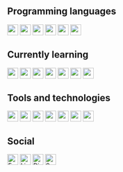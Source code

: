 
## Programming languages
<div>
    <img height="25px" src="https://img.shields.io/badge/Java-ED8B00?style=for-the-badge&logo=java&logoColor=white" />
    <img height="25px" src="https://img.shields.io/badge/C%2B%2B-00599C?style=for-the-badge&logo=c%2B%2B&logoColor=white" />
    <img height="25px" src="https://img.shields.io/badge/HTML5-E34F26?style=for-the-badge&logo=html5&logoColor=white" />
    <img height="25px" src="https://img.shields.io/badge/CSS3-1572B6?style=for-the-badge&logo=css3&logoColor=white" />
    <img height="25px" src="https://img.shields.io/badge/JavaScript-323330?style=for-the-badge&logo=javascript&logoColor=F7DF1E" />
    <img height="25px" src="https://img.shields.io/badge/PHP-777BB4?style=for-the-badge&logo=php&logoColor=white" />

</div>

## Currently learning
<div>
    <img height="25px" src="https://img.shields.io/badge/Go-00ADD8?style=for-the-badge&logo=go&logoColor=white" />
    <img height="25px" src="https://img.shields.io/badge/Spring-6DB33F?style=for-the-badge&logo=spring&logoColor=white" />
    <img height="25px" src="https://img.shields.io/badge/Spring_Boot-F2F4F9?style=for-the-badge&logo=spring-boot" />
    <img height="25px" src="https://img.shields.io/badge/Apache_Kafka-231F20?style=for-the-badge&logo=apache-kafka&logoColor=white" />
    <img height="25px" src="https://img.shields.io/badge/Docker-2CA5E0?style=for-the-badge&logo=docker&logoColor=white" />
    <img height="25px" src="https://img.shields.io/badge/Jenkins-D24939?style=for-the-badge&logo=Jenkins&logoColor=white" />
    <img height="25px" src="https://img.shields.io/badge/Jira-0052CC?style=for-the-badge&logo=Jira&logoColor=white" />
</div>

## Tools and technologies
<div>
    <img height="25px" src="https://img.shields.io/badge/Git-F05032?style=for-the-badge&logo=git&logoColor=white" />
    <img height="25px" src="https://img.shields.io/badge/Junit5-25A162?style=for-the-badge&logo=junit5&logoColor=white" />
    <img height="25px" src="https://img.shields.io/badge/apache_maven-C71A36?style=for-the-badge&logo=apachemaven&logoColor=white" />
    <img height="25px" src="https://img.shields.io/badge/gradle-02303A?style=for-the-badge&logo=gradle&logoColor=white" />
    <img height="25px" src="https://img.shields.io/badge/travis_CI-3EAAAF?style=for-the-badge&logo=travisci&logoColor=white" />
    <img height="25px" src="https://img.shields.io/badge/MySQL-00000F?style=for-the-badge&logo=mysql&logoColor=white" />
    <img height="25px" src="https://img.shields.io/badge/IntelliJIDEA-000000.svg?style=for-the-badge&logo=intellij-idea&logoColor=white" />
</div>

## Social
[<img align="center" alt="Facebook" height="25px" src="https://img.shields.io/badge/Facebook-1877F2?style=for-the-badge&logo=facebook&logoColor=white" />][facebook]
[<img align="center" alt="Linkedin" height="25px" src="https://img.shields.io/badge/LinkedIn-0077B5?style=for-the-badge&logo=linkedin&logoColor=white" />][linkedin]
[<img align="center" alt="Discord" height="25px" src="https://img.shields.io/badge/Discord-7289DA?style=for-the-badge&logo=discord&logoColor=white" />][discord]
[<img align="center" alt="Spotify" height="25px" src="https://img.shields.io/badge/Spotify-1ED760?&style=for-the-badge&logo=spotify&logoColor=white" />][spotify]

[facebook]: https://www.facebook.com/profile.php?id=100001629160759
[linkedin]: https://www.linkedin.com/in/dwolkowski
[discord]: https://discord.com/users/LavXo#5428/
[spotify]: https://open.spotify.com/user/lavxo?si=50c155f04b0349e3
